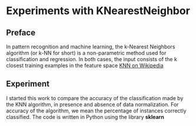# Experiments with KNearestNeighbor #

## Preface ##
In pattern recognition and machine learning, the k-Nearest Neighbors algorithm (or k-NN for short) is a non-parametric method used for classification and regression. In both cases, the input consists of the k closest training examples in the feature space
[KNN on Wikipedia](https://en.wikipedia.org/wiki/K-nearest_neighbors_algorithm)

## Experiment ##
I started this work to compare the accuracy of the classification made by the KNN algorithm, in presence and absence of data normalization. For accuracy of the algorithm, we mean the percentage of instances correctly classified.
The code is written in Python using the library **sklearn**
